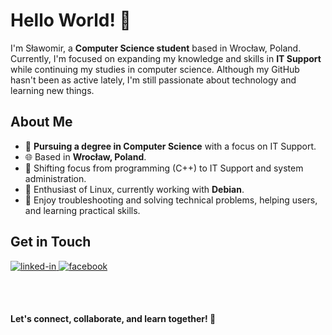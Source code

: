 # Hello World! 👋

I'm Sławomir, a **Computer Science student** based in Wrocław, Poland. Currently, I'm focused on expanding my knowledge and skills in **IT Support** while continuing my studies in computer science. Although my GitHub hasn't been as active lately, I'm still passionate about technology and learning new things.

## About Me
- 🏫 **Pursuing a degree in Computer Science** with a focus on IT Support.
- 🌐 Based in **Wrocław, Poland**.
- 🚀 Shifting focus from programming (C++) to IT Support and system administration.
- 🐧 Enthusiast of Linux, currently working with **Debian**.
- 🔧 Enjoy troubleshooting and solving technical problems, helping users, and learning practical skills.

## Get in Touch

<a href="https://www.linkedin.com/in/smichajlidis">
  <img alt="linked-in" src="https://img.shields.io/badge/linkedin-%230077B5.svg?&style=for-the-badge&logo=linkedin&logoColor=white" />
</a>
<a href="https://www.facebook.com/michajlidis">
  <img alt="facebook" src="https://img.shields.io/badge/facebook-%231877F2.svg?&style=for-the-badge&logo=facebook&logoColor=white" />
</a>

</br></br>

#### Let's connect, collaborate, and learn together! 🌟


<!--
**smichajlidis/smichajlidis** is a ✨ _special_ ✨ repository because its `README.md` (this file) appears on your GitHub profile.

Here are some ideas to get you started:

- 🔭 I’m currently working on ...
- 🌱 I’m currently learning ...
- 👯 I’m looking to collaborate on ...
- 🤔 I’m looking for help with ...
- 💬 Ask me about ...
- 📫 How to reach me: ...
- 😄 Pronouns: ...
- ⚡ Fun fact: ...
-->
